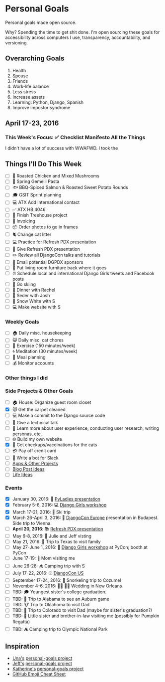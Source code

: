 
# Personal Goals

Personal goals made open source.

Why? Spending the time to get shit done. I'm open sourcing these goals for accessibility across computers I use, transparency, accountability, and versioning.

## Overarching Goals

1. Health
2. Spouse
2. Friends 
1. Work-life balance 
1. Less stress
1. Increase assets 
1. Learning: Python, Django, Spanish
3. Improve impostor syndrome

## April 17-23, 2016

### This Week's Focus: :white_check_mark: Checklist Manifesto All the Things 

I didn't have a lot of success with WWAFWD. I took the 

## Things I'll Do This Week

- [ ] :rooster: Roasted Chicken and Mixed Mushrooms 
- [ ] :spaghetti: Spring Gemelli Pasta
- [ ] :fish: BBQ-Spiced Salmon & Roasted Sweet Potato Rounds
- [ ] :mortar_board: GSIT Sprint planning 
- [ ] :computer: ATX Add international contact 
- [ ] :white_check_mark: ATX HB 4046 
- [ ] :deciduous_tree: Finish Treehouse project
- [ ] :email: Invoicing 
- [ ] :package: Order photos to go in frames
- [ ] :cat2: Change cat litter 
- [ ] :computer: Practice for Refresh PDX presentation
- [ ] :microphone: Give Refresh PDX presentation 
- [ ] :pencil2: Review all DjangoCon talks and tutorials 
- [ ] :love_letter: Email potential DGPDX sponsors 
- [ ] :love_letter: Put living room furniture back where it goes 
- [ ] :alarm_clock: Schedule local and international Django Girls tweets and Facebook posts 
- [ ] :ski: Go skiing 
- [ ] :ramen: Dinner with Rachel 
- [ ] :wine_glass: Seder with Josh 
- [ ] :apple: Snow White with S 
- [ ] :computer: Make website with S 
 
### Weekly Goals 

- [ ] :house: Daily misc. housekeeping
- [ ] :smiley_cat: Daily misc. cat chores
- [ ] :shoe: Exercise (150 minutes/week) 
- [ ] :cyclone: Meditation (30 minutes/week) 
- [ ] :fork_and_knife: Meal planning
- [ ] :moneybag: Monitor accounts 

### Other things I did 


### Side Projects & Other Goals

- [ ] :house: House: Organize guest room closet
- [x] :pouting_cat: Get the carpet cleaned 
- [ ] :computer: Make a commit to the Django source code 
- [ ] :wrench: Give a technical talk 
- [ ] :dancers: Learn more about user experience, conducting user research, writing personas, etc. 
- [ ] :globe_with_meridians: Build my own website
- [x] :syringe: Get checkups/vaccinations for the cats 
- [ ] :credit_card: Pay off credit card 
- [ ] :older_woman: Write a bot for Slack 
- [ ] [Apps & Other Projects](ideas/app-ideas.md)
- [ ] [Blog Post Ideas](ideas/blog-ideas.md)
- [ ] [Life Ideas](ideas/life-ideas.md)

### Events 
- [x] January 30, 2016: :microphone: [PyLadies presentation](https://www.youtube.com/watch?v=OAQAXVU1jIo)
- [x] February 5-6, 2016: :computer: [Django Girls workshop](https://djangogirls.org/portland/)
- [x] March 17-21, 2016: :ski: Ski trip 
- [x] March 26-April 3, 2016: :european_castle: [DjangoCon Europe](https://djangocon.eu/) presentation in Budapest. Side trip to Vienna.
- [ ] **April 20, 2016**: :books: [Refresh PDX presentation](http://rfrshpdx.org/jane-austen-on-python-tips-from-an-english-major-on-writing-better-code/)
- [ ] May 6-8, 2016: :couple: Julie and Jeff visting
- [ ] May 21, 2016: :star2: Trip to Texas to visit family 
- [ ] May 27-June 1, 2016: :love_letter: [Django Girls workshop](https://djangogirls.org/pycon/) at PyCon; booth at PyCon
- [ ] June 17-19: :woman: Mom visiting me 
- [ ] June 26-28: :tent: Camping trip with S 
- [ ] July 17-22, 2016: :baseball: [DjangoCon US](https://2016.djangocon.us/) 
- [ ] September 17-24, 2016: :tropical_fish: Snorkeling trip to Cozumel 
- [ ] November 4-6, 2016: :bride_with_veil: :bride_with_veil: Wedding in New Orleans
- [ ] TBD: :mortar_board: Youngest sister's college graduation. 
- [ ] TBD: :football: Trip to Alabama to see an Auburn game 
- [ ] TBD: :cow: Trip to Oklahoma to visit Dad 
- [ ] TBD: :sunrise_over_mountains: Trip to Colorado to visit Dad (maybe for sister's graduation?) 
- [ ] TBD: :jack_o_lantern: Little sister and brother-in-law visiting me (possibly for Pumpkin Regatta)
- [ ] TBD: :tent: Camping trip to Olympic National Park 

## Inspiration

- [Una's](https://github.com/una) [personal-goals project](https://github.com/una/personal-goals)
- [Jeff's](https://github.com/jefftriplett) [personal-goals project](https://github.com/jefftriplett/personal-goals) 
- [Katherine's](https://github.com/KatherineMichel) [personal-goals project](https://github.com/KatherineMichel/personal-goals)
- [GitHub Emoji Cheat Sheet](http://www.emoji-cheat-sheet.com/) 
